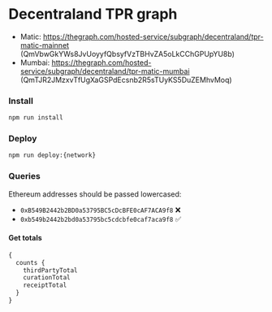 # Decentraland TPR graph

- Matic: https://thegraph.com/hosted-service/subgraph/decentraland/tpr-matic-mainnet (QmVbwGkYWs8JvUoyyfQbsyfVzTBHvZA5oLkCChGPUpYU8b)
- Mumbai: https://thegraph.com/hosted-service/subgraph/decentraland/tpr-matic-mumbai (QmTJR2JMzxvTfUgXaGSPdEcsnb2R5sTUyKS5DuZEMhvMoq)

### Install

```bash
npm run install
```

### Deploy

```bash
npm run deploy:{network}
```

### Queries

Ethereum addresses should be passed lowercased:

- `0xB549B2442b2BD0a53795BC5cDcBFE0cAF7ACA9f8` ❌
- `0xb549b2442b2bd0a53795bc5cdcbfe0caf7aca9f8` ✅

#### Get totals

```typescript
{
  counts {
    thirdPartyTotal
    curationTotal
    receiptTotal
  }
}
```
